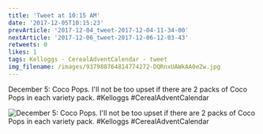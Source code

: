 ```yaml
---
title: 'Tweet at 10:15 AM'
date: '2017-12-05T10:15:23'
prevArticle: '2017-12-04_tweet-2017-12-04-11-34-00'
nextArticle: '2017-12-06_tweet-2017-12-06-12-03-43'
retweets: 0
likes: 1
tags: Kelloggs - CerealAdventCalendar - tweet
img_filename: /images/937988764814774272-DQRnxUAWkAA0eZw.jpg
---
```

December 5: Coco Pops. I'll not be too upset if there are 2 packs of Coco Pops in each variety pack. #Kelloggs #CerealAdventCalendar

![December 5: Coco Pops. I'll not be too upset if there are 2 packs of Coco Pops in each variety pack. #Kelloggs #CerealAdventCalendar](/images/937988764814774272-DQRnxUAWkAA0eZw.jpg "December 5: Coco Pops. I'll not be too upset if there are 2 packs of Coco Pops in each variety pack. #Kelloggs #CerealAdventCalendar")